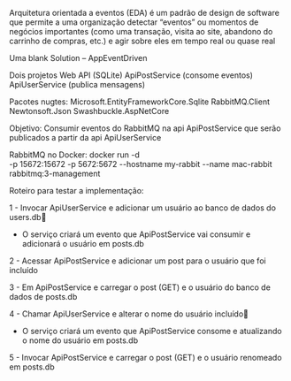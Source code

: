 Arquitetura orientada a eventos (EDA) é um padrão de design de software que permite a uma organização detectar “eventos” ou momentos de negócios importantes (como uma transação, visita ao site, abandono do carrinho de compras, etc.) e agir sobre eles em tempo real ou quase real

Uma blank Solution – AppEventDriven

Dois projetos Web API  (SQLite)
ApiPostService  (consome eventos)  
ApiUserService  (publica mensagens)

Pacotes nugtes:
Microsoft.EntityFrameworkCore.Sqlite
RabbitMQ.Client
Newtonsoft.Json
Swashbuckle.AspNetCore

Objetivo: Consumir eventos do RabbitMQ na api ApiPostService que serão publicados a partir da api ApiUserService

RabbitMQ no Docker: docker run -d  
                     -p 15672:15672 -p 5672:5672 
                     --hostname my-rabbit 
                     --name mac-rabbit 
                     rabbitmq:3-management

Roteiro para testar a implementação:

1 - Invocar ApiUserService e adicionar um usuário ao banco de dados do users.db   
   - O serviço criará um evento que ApiPostService vai consumir e adicionará o usuário em posts.db

2 - Acessar ApiPostService e adicionar um post para o usuário que foi incluído

3 - Em ApiPostService e carregar o post (GET) e o usuário do banco de dados de posts.db

4 - Chamar ApiUserService e alterar o nome do usuário incluído   
   - O serviço criará um evento que ApiPostService consome e atualizando o nome do usuário em posts.db

5 - Invocar ApiPostService e carregar o post (GET) e o usuário renomeado em posts.db






  

